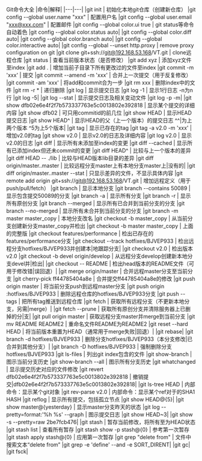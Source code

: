 Git命令大全
|命令|解释|
|---|---|
|git init                                                  | 初始化本地git仓库（创建新仓库）
|git config --global user.name "xxx"                       | 配置用户名
|git config --global user.email "xxx@xxx.com"              | 配置邮件
|git config --global color.ui true                         | git status等命令自动着色
|git config --global color.status auto|
|git config --global color.diff auto|
|git config --global color.branch auto|
|git config --global color.interactive auto|
|git config --global --unset http.proxy                    | remove  proxy configuration on git
|git clone git+ssh://git@192.168.53.168/VT.git             | clone远程仓库
|git status                                                | 查看当前版本状态（是否修改）
|git add xyz                                               | 添加xyz文件至index
|git add .                                                 | 增加当前子目录下所有更改过的文件至index
|git commit -m 'xxx'                                       | 提交
|git commit --amend -m 'xxx'                               | 合并上一次提交（用于反复修改）
|git commit -am 'xxx'                                      | 将add和commit合为一步
|git rm xxx                                                | 删除index中的文件
|git rm -r *                                               | 递归删除
|git log                                                   | 显示提交日志
|git log -1                                                | 显示1行日志 -n为n行
|git log -5|
|git log --stat                                            | 显示提交日志及相关变动文件
|git log -p -m|
|git show dfb02e6e4f2f7b573337763e5c0013802e392818         | 显示某个提交的详细内容
|git show dfb02                                            | 可只用commitid的前几位
|git show HEAD                                             | 显示HEAD提交日志
|git show HEAD^                                            | 显示HEAD的父（上一个版本）的提交日志 ^^|为上两个版本 ^5为上5个版本|
|git tag                                                   | 显示已存在的tag
|git tag -a v2.0 -m 'xxx'                                  | 增加v2.0的tag
|git show v2.0                                             | 显示v2.0的日志及详细内容
|git log v2.0                                              | 显示v2.0的日志
|git diff                                                  | 显示所有未添加至index的变更
|git diff --cached                                         | 显示所有已添加index但还未commit的变更
|git diff HEAD^                                            | 比较与上一个版本的差异
|git diff HEAD -- ./lib                                    | 比较与HEAD版本lib目录的差异
|git diff origin/master..master                            | 比较远程分支master上有本地分支master上|没有的|
|git diff origin/master..master --stat                     | 只显示差异的文件，不显示具体内容
|git remote add origin git+ssh://git@192.168.53.168/VT.git | 增加远程定义（用于push/pull/fetch）
|git branch                                                | 显示本地分支
|git branch --contains 50089                               | 显示包含提交50089的分支
|git branch -a                                             | 显示所有分支
|git branch -r                                             | 显示所有原创分支
|git branch --merged                                       | 显示所有已合并到当前分支的分支
|git branch --no-merged                                    | 显示所有未合并到当前分支的分支
|git branch -m master master_copy                          | 本地分支改名
|git checkout -b master_copy                               | 从当前分支创建新分支master_copy并检出
|git checkout -b master master_copy                        | 上面的完整版
|git checkout features/performance                         | 检出已存在的features/performance分支
|git checkout --track hotfixes/BJVEP933                    | 检出远程分支hotfixes/BJVEP933并创建本|地跟踪分支|
|git checkout v2.0                                         | 检出版本v2.0
|git checkout -b devel origin/develop                      | 从远程分支develop创建新本地分支devel并|检出|
|git checkout -- README                                    | 检出head版本的README文件（可用于修改错|误回退）|
|git merge origin/master                                   | 合并远程master分支至当前分支
|git cherry-pick ff44785404a8e                             | 合并提交ff44785404a8e的修改
|git push origin master                                    | 将当前分支push到远程master分支
|git push origin :hotfixes/BJVEP933                        | 删除远程仓库的hotfixes/BJVEP933分支
|git push --tags                                           | 把所有tag推送到远程仓库
|git fetch                                                 | 获取所有远程分支（不更新本地分支，另需|merge）|
|git fetch --prune                                         | 获取所有原创分支并清除服务器上已删掉的分|支|
|git pull origin master                                    | 获取远程分支master并merge到当前分支
|git mv README README2                                     | 重命名文件README为README2
|git reset --hard HEAD                                     | 将当前版本重置为HEAD（通常用于merge失败|回退）|
|git rebase|
|git branch -d hotfixes/BJVEP933                           | 删除分支hotfixes/BJVEP933（本分支修改|已合并到其他分支）|
|git branch -D hotfixes/BJVEP933                           | 强制删除分支hotfixes/BJVEP933
|git ls-files                                              | 列出git index包含的文件
|git show-branch                                           | 图示当前分支历史
|git show-branch --all                                     | 图示所有分支历史
|git whatchanged                                           | 显示提交历史对应的文件修改
|git revert dfb02e6e4f2f7b573337763e5c0013802e392818       | 撤销提交|dfb02e6e4f2f7b573337763e5c0013802e392818|
|git ls-tree HEAD                                          | 内部命令：显示某个git对象
|git rev-parse v2.0                                        | 内部命令：显示某个ref对于的SHA1 HASH
|git reflog                                                | 显示所有提交，包括孤立节点
|git show HEAD@{5}|
|git show master@{yesterday}                               | 显示master分支昨天的状态
|git log --pretty=format:'%h %s' --graph                   | 图示提交日志
|git show HEAD~3|
|git show -s --pretty=raw 2be7fcb476|
|git stash                                                 | 暂存当前修改，将所有至为HEAD状态
|git stash list                                            | 查看所有暂存
|git stash show -p stash@{0}                               | 参考第一次暂存
|git stash apply stash@{0}                                 | 应用第一次暂存
|git grep "delete from"                                    | 文件中搜索文本“delete from”
|git grep -e 'define' --and -e SORT_DIRENT|
|git gc|
|git fsck|